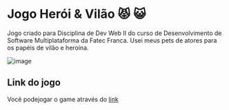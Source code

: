 
# Jogo Herói & Vilão 😾 😺

Jogo criado para Disciplina de Dev Web II do curso de Desenvolvimento de Software Multiplataforma da Fatec Franca.
Usei meus pets de atores para os papéis de vilão e heroína.

![image](https://github.com/nathanbizinoto/ProvaDesWebII/assets/132208052/edab1e4b-62b0-4c75-b2ec-7d336548d9d2)


## Link do jogo

Você podejogar o game através do [link](https://jupivsvenus.netlify.app/)


